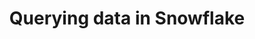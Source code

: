 ---
title: Querying data in Snowflake
weight: 1
variants: -flyte -serverless +byoc +selfmanaged
layout: py_example
example_file: /external/unionai-examples/v1/integrations/connectors/snowflake_connector/snowflake_connector/snowflake_connector_example_usage.py
---